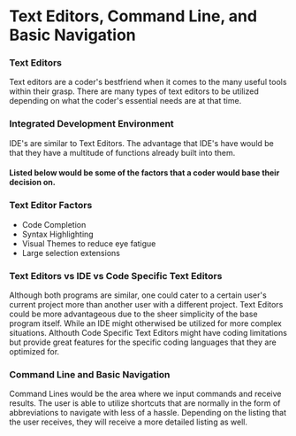 # Text Editors, Command Line, and Basic Navigation

### Text Editors
Text editors are a coder's bestfriend when it comes to the many useful tools within their grasp.
There are many types of text editors to be utilized depending on what the coder's essential needs are at that time.

### Integrated Development Environment
IDE's are similar to Text Editors. The advantage that IDE's have would be that they have a multitude of functions already built into them.

#### Listed below would be some of the factors that a coder would base their decision on.

### Text Editor Factors
- Code Completion
- Syntax Highlighting
- Visual Themes to reduce eye fatigue
- Large selection extensions

### Text Editors vs IDE vs Code Specific Text Editors
Although both programs are similar, one could cater to a certain user's current project more than another user with a different project.
Text Editors could be more advantageous due to the sheer simplicity of the base program itself. While an IDE might otherwised be utilized for more complex situations. Althouth Code Specific Text Editors might have coding limitations but provide great features for the specific coding languages that they are optimized for.

### Command Line and Basic Navigation
Command Lines would be the area where we input commands and receive results.
The user is able to utilize shortcuts that are normally in the form of abbreviations to navigate with less of a hassle.
Depending on the listing that the user receives, they will receive a more detailed listing as well.

